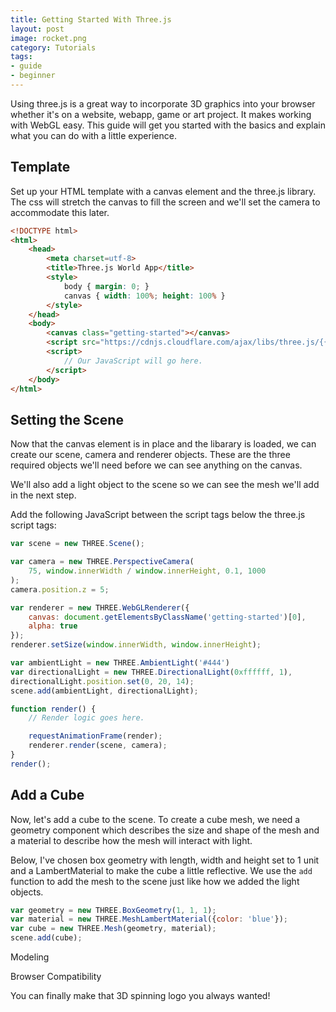 ```yaml
---
title: Getting Started With Three.js
layout: post
image: rocket.png
category: Tutorials
tags:
- guide
- beginner
---
```


Using three.js is a great way to incorporate 3D graphics into your browser whether it's on a<!--more--> website, webapp, game or art project. It makes working with WebGL easy. This guide will get you started with the basics and explain what you can do with a little experience.

## Template
Set up your HTML template with a canvas element and the three.js library. The css will stretch the canvas to fill the screen and we'll set the camera to accommodate this later.

```html
<!DOCTYPE html>
<html>
	<head>
		<meta charset=utf-8>
		<title>Three.js World App</title>
		<style>
			body { margin: 0; }
			canvas { width: 100%; height: 100% }
		</style>
	</head>
	<body>
		<canvas class="getting-started"></canvas>
		<script src="https://cdnjs.cloudflare.com/ajax/libs/three.js/{{site.three_version}}/three.js"></script>
		<script>
			// Our JavaScript will go here.
		</script>
	</body>
</html>
```

## Setting the Scene
Now that the canvas element is in place and the libarary is loaded, we can create our scene, camera and renderer objects. These are the three required objects we'll need before we can see anything on the canvas.

We'll also add a light object to the scene so we can see the mesh we'll add in the next step.

Add the following JavaScript between the script tags below the three.js script tags:

```javascript
var scene = new THREE.Scene();

var camera = new THREE.PerspectiveCamera(
	75, window.innerWidth / window.innerHeight, 0.1, 1000
);
camera.position.z = 5;

var renderer = new THREE.WebGLRenderer({
	canvas: document.getElementsByClassName('getting-started')[0],
	alpha: true
});
renderer.setSize(window.innerWidth, window.innerHeight);

var ambientLight = new THREE.AmbientLight('#444')
var directionalLight = new THREE.DirectionalLight(0xffffff, 1),
directionalLight.position.set(0, 20, 14);
scene.add(ambientLight, directionalLight);

function render() {
	// Render logic goes here.

	requestAnimationFrame(render);
	renderer.render(scene, camera);
}
render();
```

## Add a Cube
Now, let's add a cube to the scene. To create a cube mesh, we need a geometry component which describes the size and shape of the mesh and a material to describe how the mesh will interact with light.

Below, I've chosen box geometry with length, width and height set to 1 unit and a LambertMaterial to make the cube a little reflective. We use the `add` function to add the mesh to the scene just like how we added the light objects.

```javascript
var geometry = new THREE.BoxGeometry(1, 1, 1);
var material = new THREE.MeshLambertMaterial({color: 'blue'});
var cube = new THREE.Mesh(geometry, material);
scene.add(cube);
```


Modeling

Browser Compatibility

You can finally make that 3D spinning logo you always wanted!